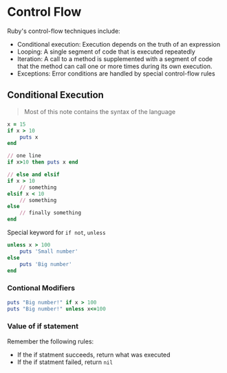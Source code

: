 # Control Flow 
Ruby's control-flow techniques include:
- Conditional execution: Execution depends on the truth of an expression
- Looping: A single segment of code that is executed repeatedly 
- Iteration: A call to a method is supplemented with a segment of code that the method can call one or more times during its own execution. 
- Exceptions: Error conditions are handled by special control-flow rules

## Conditional Execution 
> Most of this note contains the syntax of the language

```ruby
x = 15
if x > 10 
    puts x 
end

// one line 
if x>10 then puts x end 

// else and elsif 
if x > 10 
    // something 
elsif x < 10 
    // something 
else 
    // finally something 
end
```

Special keyword for `if not`, `unless`
```ruby
unless x > 100 
    puts 'Small number'
else 
    puts 'Big number'
end
```

### Contional Modifiers
```ruby
puts "Big number!" if x > 100 
puts "Big number!" unless x<=100

```

### Value of if statement
Remember the following rules:
- If the if statment succeeds, return what was executed 
- If the if statment failed, return `nil`



